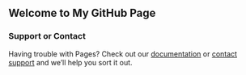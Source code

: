 ## Welcome to My GitHub Page



### Support or Contact

Having trouble with Pages? Check out our [documentation](https://github.com/thedaimagroup) or [contact support](https://github.com/thedaimagroup) and we’ll help you sort it out.
